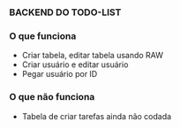

### BACKEND DO TODO-LIST

### O que funciona
- Criar tabela, editar tabela usando RAW 
- Criar usuário e editar usuário
- Pegar usuário por ID


### O que não funciona
- Tabela de criar tarefas ainda não codada

